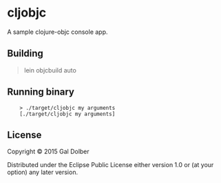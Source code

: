 # cljobjc

A sample clojure-objc console app.

## Building

> lein objcbuild auto

## Running binary

        > ./target/cljobjc my arguments
        [./target/cljobjc my arguments]

## License

Copyright © 2015 Gal Dolber

Distributed under the Eclipse Public License either version 1.0 or (at
your option) any later version.
